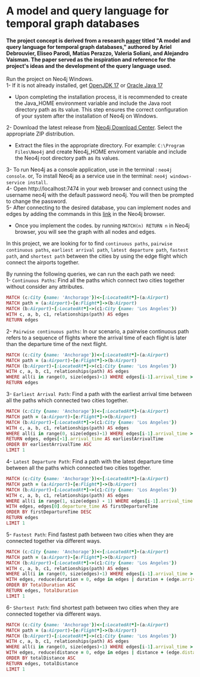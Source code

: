 # A model and query language for temporal graph databases
#### The project concept is derived from a research [paper](https://link.springer.com/article/10.1007/s00778-021-00675-4) titled "A model and query language for temporal graph databases," authored by Ariel Debrouvier, Eliseo Parodi, Matías Perazzo, Valeria Soliani, and Alejandro Vaisman. The paper served as the inspiration and reference for the project's ideas and the development of the query language used.   
Run the project on Neo4j Windows.  
1- If it is not already installed, get [OpenJDK 17](https://openjdk.org/) or [Oracle Java 17](https://www.oracle.com/java/technologies/downloads)  
-  Upon completing the installation process, it is recommended to create the Java_HOME environment variable and include the Java root directory path as its value. This step ensures the correct configuration of your system after the installation of Neo4j on Windows.   
 
2- Download the latest release from [Neo4j Download Center](https://neo4j.com/deployment-center/). Select the appropriate ZIP distribution.  

-  Extract the files in the appropriate directory. For example: ```C:\Program Files\Neo4j``` and create Neo4j_HOME enviroment variable and include the Neo4j root directory path as its values.

3- To run Neo4j as a console application, use in the terminal : ```neo4j console```. or, To install Neo4j as a service use in the terminal: ```neo4j windows-service install```.   
4- Open http://localhost:7474 in your web browser and connect using the username neo4j with the default password neo4j. You will then be prompted to change the password.   
5- After connecting to the desired database, you can implement nodes and edges by adding the commands in this [link]( https://github.com/rydercodes/TemporalGraph/blob/main/src/Node%20and%20Edges.sh) in the Neo4j browser.   

- Once you implement the codes. by running ```MATCH(n) RETURN n``` in Neo4j browser, you will see the graph with all nodes and edges.

In this project, we are looking for to find ```continuous paths```, ```pairwise continuous paths```, ```earliest arrival path```, ```latest departure path```, ```fastest path```, and ```shortest path``` between the cities by using the edge flight which connect the airports together.   

By running the following queries, we can run the each path we need:   
1- ```Continuous Paths```: Find all the paths which connect two cities together without consider any attributes.   
```ruby
MATCH (c:City {name: 'Anchorage'})<-[:LocatedAt*]-(a:Airport)
MATCH path = (a:Airport)-[e:Flight*]->(b:Airport)
MATCH (b:Airport)-[:LocatedAt*]->(c1:City {name: 'Los Angeles'})
WITH c, a, b, c1, relationships(path) AS edges
RETURN edges
```
2- ```Pairwise continuous paths```: In our scenario, a pairwise continuous path refers to a sequence of flights where the arrival time of each flight is later than the departure time of the next flight.   
```ruby
MATCH (c:City {name: 'Anchorage'})<-[:LocatedAt*]-(a:Airport)
MATCH path = (a:Airport)-[e:Flight*]->(b:Airport)
MATCH (b:Airport)-[:LocatedAt*]->(c1:City {name: 'Los Angeles'})
WITH c, a, b, c1, relationships(path) AS edges
WHERE all(i in range(0, size(edges)-1) WHERE edges[i-1].arrival_time > edges[i].departure_time)
RETURN edges
```
3- ```Earliest Arrival Path```: Find a path with the earliest arrival time between all the paths which connected two cities together.
```ruby
MATCH (c:City {name: 'Anchorage'})<-[:LocatedAt*]-(a:Airport)
MATCH path = (a:Airport)-[e:Flight*]->(b:Airport)
MATCH (b:Airport)-[:LocatedAt*]->(c1:City {name: 'Los Angeles'})
WITH c, a, b, c1, relationships(path) AS edges
WHERE all(i in range(0, size(edges)-1) WHERE edges[i-1].arrival_time > edges[i].departure_time)
RETURN edges, edges[-1].arrival_time AS earliestArrivalTime
ORDER BY earliestArrivalTime ASC
LIMIT 1
```
4- ```Latest Departure Path```: Find a path with the latest departure time between all the paths which connected two cities together.
```ruby
MATCH (c:City {name: 'Anchorage'})<-[:LocatedAt*]-(a:Airport)
MATCH path = (a:Airport)-[e:Flight*]->(b:Airport)
MATCH (b:Airport)-[:LocatedAt*]->(c1:City {name: 'Los Angeles'})
WITH c, a, b, c1, relationships(path) AS edges
WHERE all(i in range(1, size(edges) - 1) WHERE edges[i-1].arrival_time > edges[i].departure_time)
WITH edges, edges[0].departure_time AS firstDepartureTime
ORDER BY firstDepartureTime DESC
RETURN edges
LIMIT 1
```   
5- ```Fastest Path```: Find fastest path between two cities when they are connected together via different ways.
```ruby
MATCH (c:City {name: 'Anchorage'})<-[:LocatedAt*]-(a:Airport)
MATCH path = (a:Airport)-[e:Flight*]->(b:Airport)
MATCH (b:Airport)-[:LocatedAt*]->(c1:City {name: 'Los Angeles'})
WITH c, a, b, c1, relationships(path) AS edges
WHERE all(i in range(0, size(edges)-1) WHERE edges[i-1].arrival_time > edges[i].departure_time)
WITH edges, reduce(duration = 0, edge in edges | duration + (edge.arrival_time - edge.departure_time)) AS TotalDuration
ORDER BY TotalDuration ASC
RETURN edges, TotalDuration
LIMIT 1
```
6- ```Shortest Path```: find shortest path between two cities when they are connected together via different ways.
```ruby
MATCH (c:City {name: 'Anchorage'})<-[:LocatedAt*]-(a:Airport)
MATCH path = (a:Airport)-[e:Flight*]->(b:Airport)
MATCH (b:Airport)-[:LocatedAt*]->(c1:City {name: 'Los Angeles'})
WITH c, a, b, c1, relationships(path) AS edges
WHERE all(i in range(0, size(edges)-1) WHERE edges[i-1].arrival_time > edges[i].departure_time)
WITH edges, reduce(distance = 0, edge in edges | distance + (edge.distance)) AS totalDistance
ORDER BY totalDistance ASC
RETURN edges, totalDistance
LIMIT 1
```
